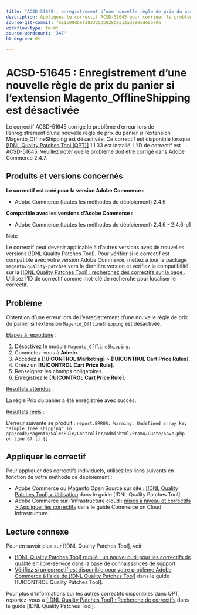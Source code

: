 ```yaml
---
title: "ACSD-51645 : enregistrement d’une nouvelle règle de prix du panier si l’extension Magento_OfflineShipping est désactivée"
description: Appliquez le correctif ACSD-51645 pour corriger le problème Adobe Commerce qui se produit lorsqu’une erreur se produit lors de l’enregistrement d’une nouvelle règle de prix du panier si l’extension Magento_OfflineShipping est désactivée.
source-git-commit: fe11599dbef283326db029b0312ad290cde0ba0a
workflow-type: tm+mt
source-wordcount: '347'
ht-degree: 0%

---
```


# ACSD-51645 : Enregistrement d’une nouvelle règle de prix du panier si l’extension Magento_OfflineShipping est désactivée

Le correctif ACSD-51645 corrige le problème d’erreur lors de l’enregistrement d’une nouvelle règle de prix du panier si l’extension Magento_OfflineShipping est désactivée. Ce correctif est disponible lorsque [[!DNL Quality Patches Tool (QPT)]](https://experienceleague.adobe.com/en/docs/commerce-knowledge-base/kb/announcements/commerce-announcements/magento-quality-patches-released-new-tool-to-self-serve-quality-patches) 1.1.33 est installé. L’ID de correctif est ACSD-51645. Veuillez noter que le problème doit être corrigé dans Adobe Commerce 2.4.7.

## Produits et versions concernés

**Le correctif est créé pour la version Adobe Commerce :**

* Adobe Commerce (toutes les méthodes de déploiement) 2.4.6

**Compatible avec les versions d’Adobe Commerce :**

* Adobe Commerce (toutes les méthodes de déploiement) 2.4.6 - 2.4.6-p1

>[!NOTE]
>
>Le correctif peut devenir applicable à d’autres versions avec de nouvelles versions [!DNL Quality Patches Tool]. Pour vérifier si le correctif est compatible avec votre version Adobe Commerce, mettez à jour le package `magento/quality-patches` vers la dernière version et vérifiez la compatibilité sur la [[!DNL Quality Patches Tool] : recherchez des correctifs sur la page ](<https://experienceleague.adobe.com/tools/commerce-quality-patches/index.html>). Utilisez l’ID de correctif comme mot-clé de recherche pour localiser le correctif.

## Problème

Obtention d’une erreur lors de l’enregistrement d’une nouvelle règle de prix du panier si l’extension `Magento_OfflineShipping` est désactivée.

<u>Étapes à reproduire</u> :

1. Désactivez le module `Magento_OfflineShipping`.
1. Connectez-vous à **Admin**.
1. Accédez à **[!UICONTROL Marketing]** > **[!UICONTROL Cart Price Rules]**.
1. Créez un **[!UICONTROL Cart Price Rule]**.
1. Renseignez les champs obligatoires.
1. Enregistrez le **[!UICONTROL Cart Price Rule]**.

<u>Résultats attendus</u> :

La règle Prix du panier a été enregistrée avec succès.

<u>Résultats réels</u> :

L’erreur suivante se produit :
`report.ERROR: Warning: Undefined array key "simple_free_shipping" in app/code/Magento/SalesRule/Controller/Adminhtml/Promo/Quote/Save.php on line 67 [] []`

## Appliquer le correctif

Pour appliquer des correctifs individuels, utilisez les liens suivants en fonction de votre méthode de déploiement :

* Adobe Commerce ou Magento Open Source sur site : [[!DNL Quality Patches Tool] > Utilisation](</help/tools/quality-patches-tool/usage.md>) dans le guide [!DNL Quality Patches Tool].
* Adobe Commerce sur l’infrastructure cloud : [mises à niveau et correctifs > Appliquer les correctifs](https://experienceleague.adobe.com/docs/commerce-cloud-service/user-guide/develop/upgrade/apply-patches.html) dans le guide Commerce on Cloud Infrastructure.

## Lecture connexe

Pour en savoir plus sur [!DNL Quality Patches Tool], voir :

* [[!DNL Quality Patches Tool] publié : un nouvel outil pour les correctifs de qualité en libre-service](https://experienceleague.adobe.com/en/docs/commerce-knowledge-base/kb/announcements/commerce-announcements/magento-quality-patches-released-new-tool-to-self-serve-quality-patches) dans la base de connaissances de support.
* [Vérifiez si un correctif est disponible pour votre problème Adobe Commerce à l’aide de  [!DNL Quality Patches Tool]](/help/tools/quality-patches-tool/patches-available-in-qpt/check-patch-for-magento-issue-with-magento-quality-patches.md) dans le guide [!UICONTROL Quality Patches Tool].


Pour plus d&#39;informations sur les autres correctifs disponibles dans QPT, reportez-vous à [[!DNL Quality Patches Tool] : Recherche de correctifs](<https://experienceleague.adobe.com/tools/commerce-quality-patches/index.html>) dans le guide [!DNL Quality Patches Tool].
